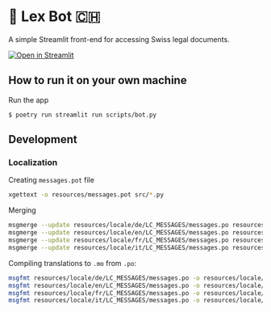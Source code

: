 # 💬 Lex Bot 🇨🇭

A simple Streamlit front-end for accessing Swiss legal documents.

[![Open in Streamlit](https://static.streamlit.io/badges/streamlit_badge_black_white.svg)](https://chatbot-template.streamlit.app/)

## How to run it on your own machine

Run the app

   ```
   $ poetry run streamlit run scripts/bot.py
   ```

## Development

### Localization

Creating `messages.pot` file

```bash
xgettext -o resources/messages.pot src/*.py
```

Merging 

```bash
msgmerge --update resources/locale/de/LC_MESSAGES/messages.po resources/messages.pot
msgmerge --update resources/locale/en/LC_MESSAGES/messages.po resources/messages.pot
msgmerge --update resources/locale/fr/LC_MESSAGES/messages.po resources/messages.pot
msgmerge --update resources/locale/it/LC_MESSAGES/messages.po resources/messages.pot
```

Compiling translations to `.mo` from `.po`:

```bash
msgfmt resources/locale/de/LC_MESSAGES/messages.po -o resources/locale/de/LC_MESSAGES/messages.mo
msgfmt resources/locale/en/LC_MESSAGES/messages.po -o resources/locale/en/LC_MESSAGES/messages.mo
msgfmt resources/locale/fr/LC_MESSAGES/messages.po -o resources/locale/fr/LC_MESSAGES/messages.mo
msgfmt resources/locale/it/LC_MESSAGES/messages.po -o resources/locale/it/LC_MESSAGES/messages.mo
```
